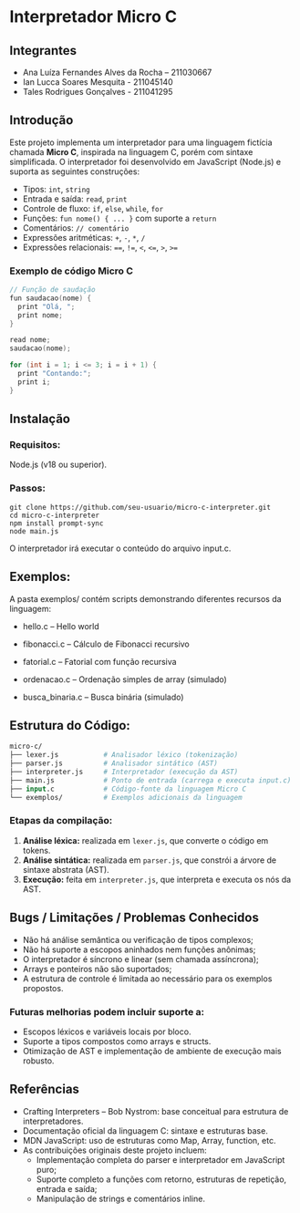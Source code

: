 # Interpretador Micro C

## Integrantes

- Ana Luíza Fernandes Alves da Rocha – 211030667
- Ian Lucca Soares Mesquita - 211045140
- Tales Rodrigues Gonçalves - 211041295

## Introdução

Este projeto implementa um interpretador para uma linguagem fictícia chamada **Micro C**, inspirada na linguagem C, porém com sintaxe simplificada. O interpretador foi desenvolvido em JavaScript (Node.js) e suporta as seguintes construções:

- Tipos: `int`, `string`
- Entrada e saída: `read`, `print`
- Controle de fluxo: `if`, `else`, `while`, `for`
- Funções: `fun nome() { ... }` com suporte a `return`
- Comentários: `// comentário`
- Expressões aritméticas: `+`, `-`, `*`, `/`
- Expressões relacionais: `==`, `!=`, `<`, `<=`, `>`, `>=`

### Exemplo de código Micro C

```c
// Função de saudação
fun saudacao(nome) {
  print "Olá, ";
  print nome;
}

read nome;
saudacao(nome);

for (int i = 1; i <= 3; i = i + 1) {
  print "Contando:";
  print i;
}
````

## Instalação

### Requisitos:
Node.js (v18 ou superior).

### Passos:

```
git clone https://github.com/seu-usuario/micro-c-interpreter.git
cd micro-c-interpreter
npm install prompt-sync
node main.js
````
O interpretador irá executar o conteúdo do arquivo input.c.

## Exemplos:

A pasta exemplos/ contém scripts demonstrando diferentes recursos da linguagem:

- hello.c – Hello world

- fibonacci.c – Cálculo de Fibonacci recursivo

- fatorial.c – Fatorial com função recursiva

- ordenacao.c – Ordenação simples de array (simulado)

- busca_binaria.c – Busca binária (simulado)

## Estrutura do Código:

``` graphql
micro-c/
├── lexer.js           # Analisador léxico (tokenização)
├── parser.js          # Analisador sintático (AST)
├── interpreter.js     # Interpretador (execução da AST)
├── main.js            # Ponto de entrada (carrega e executa input.c)
├── input.c            # Código-fonte da linguagem Micro C
└── exemplos/          # Exemplos adicionais da linguagem
```

### Etapas da compilação:
1. **Análise léxica:** realizada em ```lexer.js```, que converte o código em tokens.
2. **Análise sintática:** realizada em ```parser.js```, que constrói a árvore de sintaxe abstrata (AST).
3. **Execução:** feita em ```interpreter.js```, que interpreta e executa os nós da AST.

## Bugs / Limitações / Problemas Conhecidos

- Não há análise semântica ou verificação de tipos complexos;
- Não há suporte a escopos aninhados nem funções anônimas;
- O interpretador é síncrono e linear (sem chamada assíncrona);
- Arrays e ponteiros não são suportados;
- A estrutura de controle é limitada ao necessário para os exemplos propostos.

### Futuras melhorias podem incluir suporte a:

- Escopos léxicos e variáveis locais por bloco.
- Suporte a tipos compostos como arrays e structs.
- Otimização de AST e implementação de ambiente de execução mais robusto.

## Referências

- Crafting Interpreters – Bob Nystrom: base conceitual para estrutura de interpretadores.
- Documentação oficial da linguagem C: sintaxe e estruturas base.
- MDN JavaScript: uso de estruturas como Map, Array, function, etc.
- As contribuições originais deste projeto incluem:
  - Implementação completa do parser e interpretador em JavaScript puro;
  - Suporte completo a funções com retorno, estruturas de repetição, entrada e saída;
  - Manipulação de strings e comentários inline.

